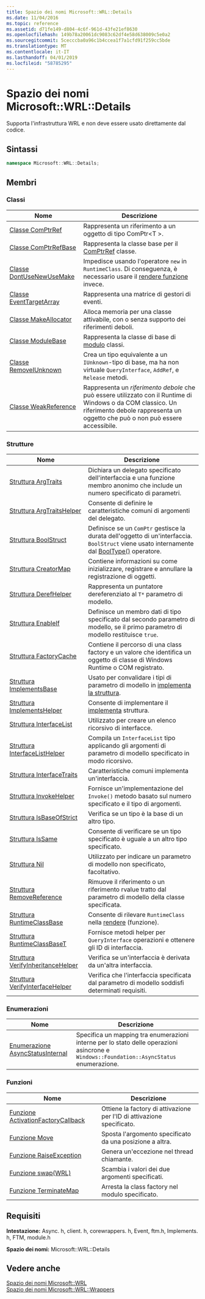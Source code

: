 ```yaml
---
title: Spazio dei nomi Microsoft::WRL::Details
ms.date: 11/04/2016
ms.topic: reference
ms.assetid: d71fe149-d804-4c6f-961d-43fe21ef8630
ms.openlocfilehash: 149b78a20061dc9083c62df4e58d638009c5e0a2
ms.sourcegitcommit: 5cecccba0a96c1b4ccea1f7a1cfd91f259cc5bde
ms.translationtype: MT
ms.contentlocale: it-IT
ms.lasthandoff: 04/01/2019
ms.locfileid: "58785295"
---
```

# <a name="microsoftwrldetails-namespace"></a>Spazio dei nomi Microsoft::WRL::Details

Supporta l'infrastruttura WRL e non deve essere usato direttamente dal codice.

## <a name="syntax"></a>Sintassi

```cpp
namespace Microsoft::WRL::Details;
```

## <a name="members"></a>Membri

### <a name="classes"></a>Classi

|Nome|Descrizione|
|----------|-----------------|
|[Classe ComPtrRef](comptrref-class.md)|Rappresenta un riferimento a un oggetto di tipo ComPtr\<T >.|
|[Classe ComPtrRefBase](comptrrefbase-class.md)|Rappresenta la classe base per il [ComPtrRef](comptrref-class.md) classe.|
|[Classe DontUseNewUseMake](dontusenewusemake-class.md)|Impedisce usando l'operatore `new` in `RuntimeClass`. Di conseguenza, è necessario usare il [rendere funzione](make-function.md) invece.|
|[Classe EventTargetArray](eventtargetarray-class.md)|Rappresenta una matrice di gestori di eventi.|
|[Classe MakeAllocator](makeallocator-class.md)|Alloca memoria per una classe attivabile, con o senza supporto dei riferimenti deboli.|
|[Classe ModuleBase](modulebase-class.md)|Rappresenta la classe di base di [modulo](module-class.md) classi.|
|[Classe RemoveIUnknown](removeiunknown-class.md)|Crea un tipo equivalente a un `IUnknown`-tipo di base, ma ha non virtuale `QueryInterface`, `AddRef`, e `Release` metodi.|
|[Classe WeakReference](weakreference-class.md)|Rappresenta un *riferimento debole* che può essere utilizzato con il Runtime di Windows o da COM classico. Un riferimento debole rappresenta un oggetto che può o non può essere accessibile.|

### <a name="structures"></a>Strutture

|Nome|Descrizione|
|----------|-----------------|
|[Struttura ArgTraits](argtraits-structure.md)|Dichiara un delegato specificato dell'interfaccia e una funzione membro anonimo che include un numero specificato di parametri.|
|[Struttura ArgTraitsHelper](argtraitshelper-structure.md)|Consente di definire le caratteristiche comuni di argomenti del delegato.|
|[Struttura BoolStruct](boolstruct-structure.md)|Definisce se un `ComPtr` gestisce la durata dell'oggetto di un'interfaccia. `BoolStruct` viene usato internamente dal [BoolType()](comptr-class.md#operator-microsoft-wrl-details-booltype) operatore.|
|[Struttura CreatorMap](creatormap-structure.md)|Contiene informazioni su come inizializzare, registrare e annullare la registrazione di oggetti.|
|[Struttura DerefHelper](derefhelper-structure.md)|Rappresenta un puntatore dereferenziato al `T*` parametro di modello.|
|[Struttura EnableIf](enableif-structure.md)|Definisce un membro dati di tipo specificato dal secondo parametro di modello, se il primo parametro di modello restituisce `true`.|
|[Struttura FactoryCache](factorycache-structure.md)|Contiene il percorso di una class factory e un valore che identifica un oggetto di classe di Windows Runtime o COM registrato.|
|[Struttura ImplementsBase](implementsbase-structure.md)|Usato per convalidare i tipi di parametro di modello in [implementa la struttura](implements-structure.md).|
|[Struttura ImplementsHelper](implementshelper-structure.md)|Consente di implementare il [implementa](implements-structure.md) struttura.|
|[Struttura InterfaceList](interfacelist-structure.md)|Utilizzato per creare un elenco ricorsivo di interfacce.|
|[Struttura InterfaceListHelper](interfacelisthelper-structure.md)|Compila un `InterfaceList` tipo applicando gli argomenti di parametro di modello specificato in modo ricorsivo.|
|[Struttura InterfaceTraits](interfacetraits-structure.md)|Caratteristiche comuni implementa un'interfaccia.|
|[Struttura InvokeHelper](invokehelper-structure.md)|Fornisce un'implementazione del `Invoke()` metodo basato sul numero specificato e il tipo di argomenti.|
|[Struttura IsBaseOfStrict](isbaseofstrict-structure.md)|Verifica se un tipo è la base di un altro tipo.|
|[Struttura IsSame](issame-structure.md)|Consente di verificare se un tipo specificato è uguale a un altro tipo specificato.|
|[Struttura Nil](nil-structure.md)|Utilizzato per indicare un parametro di modello non specificato, facoltativo.|
|[Struttura RemoveReference](removereference-structure.md)|Rimuove il riferimento o un riferimento rvalue tratto dal parametro di modello della classe specificata.|
|[Struttura RuntimeClassBase](runtimeclassbase-structure.md)|Consente di rilevare `RuntimeClass` nella [rendere](make-function.md) (funzione).|
|[Struttura RuntimeClassBaseT](runtimeclassbaset-structure.md)|Fornisce metodi helper per `QueryInterface` operazioni e ottenere gli ID di interfaccia.|
|[Struttura VerifyInheritanceHelper](verifyinheritancehelper-structure.md)|Verifica se un'interfaccia è derivata da un'altra interfaccia.|
|[Struttura VerifyInterfaceHelper](verifyinterfacehelper-structure.md)|Verifica che l'interfaccia specificata dal parametro di modello soddisfi determinati requisiti.|

### <a name="enumerations"></a>Enumerazioni

|Nome|Descrizione|
|----------|-----------------|
|[Enumerazione AsyncStatusInternal](asyncstatusinternal-enumeration.md)|Specifica un mapping tra enumerazioni interne per lo stato delle operazioni asincrone e `Windows::Foundation::AsyncStatus` enumerazione.|

### <a name="functions"></a>Funzioni

|Nome|Descrizione|
|----------|-----------------|
|[Funzione ActivationFactoryCallback](activationfactorycallback-function.md)|Ottiene la factory di attivazione per l'ID di attivazione specificato.|
|[Funzione Move](move-function.md)|Sposta l'argomento specificato da una posizione a altra.|
|[Funzione RaiseException](raiseexception-function.md)|Genera un'eccezione nel thread chiamante.|
|[Funzione swap(WRL)](swap-function-wrl.md)|Scambia i valori dei due argomenti specificati.|
|[Funzione TerminateMap](terminatemap-function.md)|Arresta la class factory nel modulo specificato.|

## <a name="requirements"></a>Requisiti

**Intestazione:** Async. h, client. h, corewrappers. h, Event, ftm.h, Implements. h, FTM, module.h

**Spazio dei nomi:** Microsoft::WRL::Details

## <a name="see-also"></a>Vedere anche

[Spazio dei nomi Microsoft::WRL](microsoft-wrl-namespace.md)<br/>
[Spazio dei nomi Microsoft::WRL::Wrappers](microsoft-wrl-wrappers-namespace.md)